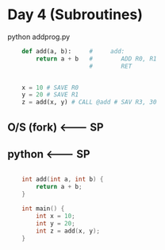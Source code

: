 # Day 4 (Subroutines)

python addprog.py

```python
    def add(a, b):     #     add:
        return a + b   #        ADD R0, R1
                       #        RET


    x = 10 # SAVE R0
    y = 20 # SAVE R1
    z = add(x, y) # CALL @add # SAV R3, 30

```
O/S (fork) <--- SP
---------
python <--- SP
---------
<!-- --------
padding
@add
x = 10
y = 20
z = 30
padding
-------- -->
<!-- --------
padding
a = 10
b = 20
padding
------- -->


```C

    int add(int a, int b) {
        return a + b;
    }

    int main() {
        int x = 10;
        int y = 20;
        int z = add(x, y);
    }

```


